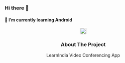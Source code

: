 ### Hi there 👋
#### 🌱 I’m currently learning Android

<div align="center">
  <a href="https://github.com/LearnIndiaApp/LearnIndiaApp">
    <img src="https://github.com/othneildrew/Best-README-Template/blob/master/images/logo.png" alt="Logo" width="20" height="20">
  </a>
  
### About The Project
  LearnIndia Video Conferencing App

<!--
**LearnIndiaApp/LearnIndiaApp** is a ✨ _special_ ✨ repository because its `README.md` (this file) appears on your GitHub profile.

Here are some ideas to get you started:

- 🔭 I’m currently working on ...
- 🌱 I’m currently learning ...
- 👯 I’m looking to collaborate on ...
- 🤔 I’m looking for help with ...
- 💬 Ask me about ...
- 📫 How to reach me: ...
- 😄 Pronouns: ...
- ⚡ Fun fact: ...
-->
